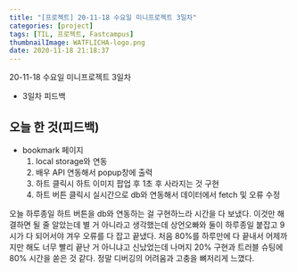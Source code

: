 ```yaml
---
title: "[프로젝트] 20-11-18 수요일 미니프로젝트 3일차"
categories: [project]
tags: [TIL, 프로젝트, Fastcampus]
thumbnailImage: WATFLICHA-logo.png
date: 2020-11-18 21:18:37
---
```


<!-- more -->
20-11-18 수요일 미니프로젝트 3일차
- 3일차 피드백
<!-- excerpt -->

## 오늘 한 것(피드백)
- bookmark 페이지
  1. local storage와 연동
  2. 배우 API 연동해서 popup창에 출력
  3. 하트 클릭시 하트 이미지 팝업 후 1초 후 사라지는 것 구현
  4. 하트 버튼 클릭시 실시간으로 db와 연동해서 데이터에서 fetch 및 오류 수정

오늘 하루종일 하트 버튼을 db와 연동하는 걸 구현하느라 시간을 다 보냈다. 이것만 해결하면 될 줄 알았는데 별 거 아니라고 생각했는데 상언오빠와 둘이 하루종일 붙잡고 9시가 다 되어서야 겨우 오류를 다 잡고 끝냈다. 처음 80%를 하루만에 다 끝내서 어제까지만 해도 너무 빨리 끝난 거 아니냐고 신났었는데 나머지 20% 구현과 트러블 슈팅에 80% 시간을 쏟은 것 같다. 정말 디버깅의 어려움과 고충을 뼈저리게 느꼈다. 
